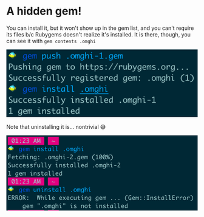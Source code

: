 A hidden gem!
=============

You can install it, but it won't show up in the gem list,
and you can't require its files b/c Rubygems doesn't realize
it's installed.
It is there, though, you can see it with `gem contents .omghi`

![publishing.png](publishing.png)

Note that uninstalling it is... nontrivial 😅

![uninstalling.png](uninstalling.png)
